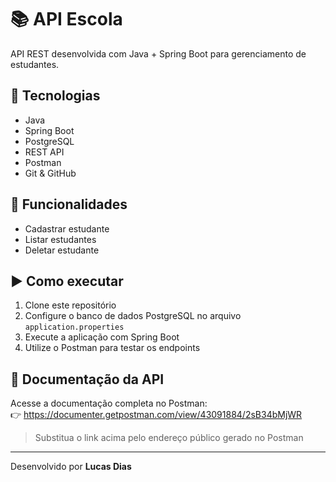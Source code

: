 # 📚 API Escola

API REST desenvolvida com Java + Spring Boot para gerenciamento de estudantes.

## 🚀 Tecnologias
- Java
- Spring Boot
- PostgreSQL
- REST API
- Postman
- Git & GitHub

## 🔧 Funcionalidades
- Cadastrar estudante
- Listar estudantes
- Deletar estudante

## ▶️ Como executar
1. Clone este repositório
2. Configure o banco de dados PostgreSQL no arquivo `application.properties`
3. Execute a aplicação com Spring Boot
4. Utilize o Postman para testar os endpoints

## 📄 Documentação da API

Acesse a documentação completa no Postman:  
👉 https://documenter.getpostman.com/view/43091884/2sB34bMjWR

> Substitua o link acima pelo endereço público gerado no Postman

---

Desenvolvido por **Lucas Dias**

